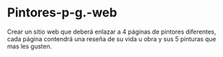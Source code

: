 # Pintores-p-g.-web
Crear un sitio web que deberá enlazar a 4 páginas de pintores diferentes, cada página contendrá  una reseña de su vida u obra y sus 5 pinturas que mas les gusten.

